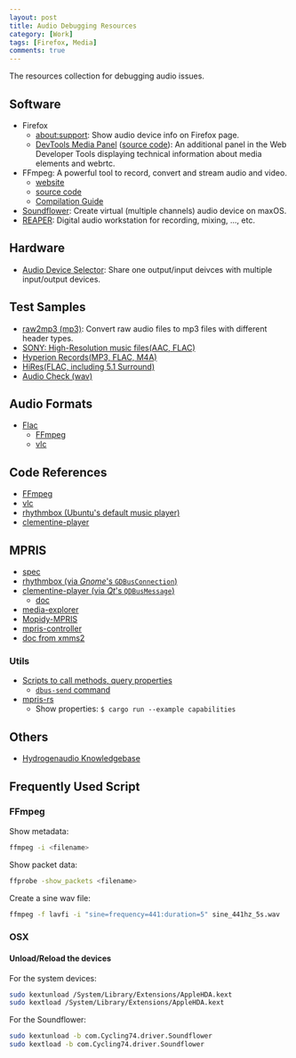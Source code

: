 ```yaml
---
layout: post
title: Audio Debugging Resources
category: [Work]
tags: [Firefox, Media]
comments: true
---
```


The resources collection for debugging audio issues.

<!--read more-->

## Software

- Firefox
  - [about:support][aboutsupport]: Show audio device info on Firefox page.
  - [DevTools Media Panel][dtmp-addon] ([source code][dtmp]): An additional panel in the Web Developer Tools displaying technical information about media elements and webrtc.
- FFmpeg: A powerful tool to record, convert and stream audio and video.
  - [website][ffmpeg-website]
  - [source code][ffmpeg-github]
  - [Compilation Guide][ffmpeg-compile]
- [Soundflower][soundflower]: Create virtual (multiple channels) audio device on maxOS.
- [REAPER][reaper]: Digital audio workstation for recording, mixing, ..., etc.

## Hardware

- [Audio Device Selector][ads]: Share one output/input deivces with multiple input/output devices.

## Test Samples

- [raw2mp3 (mp3)][raw2mp3]: Convert raw audio files to mp3 files with different header types.
- [SONY: High-Resolution music files(AAC, FLAC)](http://helpguide.sony.net/high-res/sample1/v1/en/index.html)
- [Hyperion Records(MP3, FLAC, M4A)](http://www.hyperion-records.co.uk/testfiles.asp)
- [HiRes(FLAC, including 5.1 Surround)](http://www.2l.no/hires/)
- [Audio Check (wav)](https://www.audiocheck.net/)

## Audio Formats

- [Flac](https://xiph.org/flac/format.html)
  - [FFmpeg](https://github.com/FFmpeg/FFmpeg/blob/49c67e79ca761c43c1310a7e81f8607195a631b9/libavcodec/flac.c)
  - [vlc](https://github.com/videolan/vlc/blob/cc79f1f98f89465385c595f572eee9be1ce80c03/modules/codec/flac.c)

## Code References

- [FFmpeg][ffmpeg-github]
- [vlc](https://github.com/videolan/vlc)
- [rhythmbox (Ubuntu's default music player)](https://github.com/GNOME/rhythmbox)
- [clementine-player](https://github.com/clementine-player/Clementine)

## MPRIS

- [spec](https://specifications.freedesktop.org/mpris-spec/2.2/)
- [rhythmbox (via *Gnome*'s `GDBusConnection`)](https://github.com/GNOME/rhythmbox/blob/353c9095c08e12110d94e5fc25a67ce4929e29e0/plugins/mpris/rb-mpris-plugin.c)
- [clementine-player (via *Qt*'s `QDBusMessage`)](https://github.com/clementine-player/Clementine/blob/b007e54b3db9a8f3bc6b49930d7d7b080789c286/src/core/mpris2.cpp)
  - [doc](https://github.com/clementine-player/Clementine/wiki/Controlling-Clementine-from-the-commandline-with-DBus-and-MPRIS)
- [media-explorer](https://github.com/media-explorer/media-explorer/blob/master/plugins/mpris/mex-mpris-plugin.c)
- [Mopidy-MPRIS](https://github.com/mopidy/mopidy-mpris)
- [mpris-controller](https://github.com/gsavin/mpris-controller)
- [doc from  xmms2](https://github.com/xmms2/wiki/wiki/MPRIS)

### Utils

- [Scripts to call methods, query properties](https://gist.github.com/ChunMinChang/06a776185055d03ec52cdc1539fd3c23)
  - [`dbus-send` command](https://dbus.freedesktop.org/doc/dbus-send.1.html)
- [mpris-rs](https://github.com/Mange/mpris-rs)
  - Show properties: `$ cargo run --example capabilities`

## Others

- [Hydrogenaudio Knowledgebase](http://wiki.hydrogenaud.io/index.php?title=Main_Page)

## Frequently Used Script

### FFmpeg

Show metadata:

```sh
ffmpeg -i <filename>
```

Show packet data:

```sh
ffprobe -show_packets <filename>
```

Create a sine wav file:

```sh
ffmpeg -f lavfi -i "sine=frequency=441:duration=5" sine_441hz_5s.wav
```

### OSX

#### Unload/Reload the devices

For the system devices:

```sh
sudo kextunload /System/Library/Extensions/AppleHDA.kext
sudo kextload /System/Library/Extensions/AppleHDA.kext
```

For the Soundflower:

```sh
sudo kextunload -b com.Cycling74.driver.Soundflower
sudo kextload -b com.Cycling74.driver.Soundflower
```

[aboutsupport]: audio-device-information-on-firefox "Media info on about:support"
[ads]: audio-device-selector "Audio Device Selector"
[raw2mp3]: https://github.com/ChunMinChang/raw2mp3 "Convert raw audio files to mp3 files by various mp3 encoders"

[dtmp-addon]: https://addons.mozilla.org/en-US/firefox/addon/devtools-media-panel/ "DevTools Media Panel"
[dtmp]: https://github.com/mjfroman/media-devtools-panel-react "Media Panel Devtool"

[soundflower]: https://github.com/akhudek/Soundflower "Soundflower"
[reaper]: https://www.reaper.fm/

[ffmpeg-website]: https://www.ffmpeg.org/ "FFmpeg website"
[ffmpeg-github]: https://github.com/FFmpeg/FFmpeg "FFmpeg source code"
[ffmpeg-compile]: https://trac.ffmpeg.org/wiki/CompilationGuide "Compile FFmpeg"
